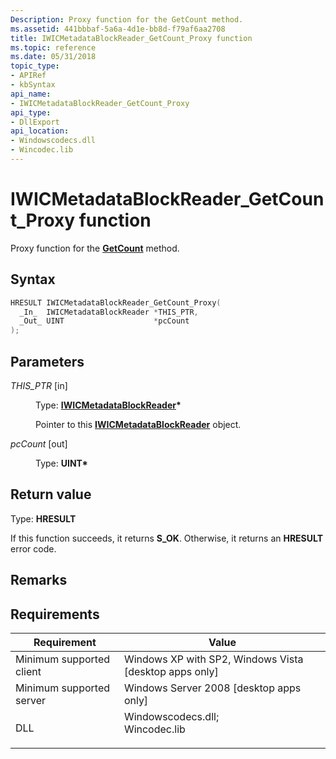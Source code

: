 ```yaml
---
Description: Proxy function for the GetCount method.
ms.assetid: 441bbbaf-5a6a-4d1e-bb8d-f79af6aa2708
title: IWICMetadataBlockReader_GetCount_Proxy function
ms.topic: reference
ms.date: 05/31/2018
topic_type: 
- APIRef
- kbSyntax
api_name: 
- IWICMetadataBlockReader_GetCount_Proxy
api_type: 
- DllExport
api_location: 
- Windowscodecs.dll
- Wincodec.lib
---
```


# IWICMetadataBlockReader\_GetCount\_Proxy function

Proxy function for the [**GetCount**](/windows/desktop/api/Wincodecsdk/nf-wincodecsdk-iwicmetadatablockreader-getcount) method.

## Syntax


```C++
HRESULT IWICMetadataBlockReader_GetCount_Proxy(
  _In_  IWICMetadataBlockReader *THIS_PTR,
  _Out_ UINT                    *pcCount
);
```



## Parameters

<dl> <dt>

*THIS\_PTR* \[in\]
</dt> <dd>

Type: **[**IWICMetadataBlockReader**](/windows/desktop/api/Wincodecsdk/nn-wincodecsdk-iwicmetadatablockreader)\***

Pointer to this [**IWICMetadataBlockReader**](/windows/desktop/api/Wincodecsdk/nn-wincodecsdk-iwicmetadatablockreader) object.

</dd> <dt>

*pcCount* \[out\]
</dt> <dd>

Type: **UINT\***

</dd> </dl>

## Return value

Type: **HRESULT**

If this function succeeds, it returns **S\_OK**. Otherwise, it returns an **HRESULT** error code.

## Remarks

## Requirements



| Requirement | Value |
|-------------------------------------|------------------------------------------------------------------------------------------------------------------------------------------------------------------|
| Minimum supported client<br/> | Windows XP with SP2, Windows Vista \[desktop apps only\]<br/>                                                                                              |
| Minimum supported server<br/> | Windows Server 2008 \[desktop apps only\]<br/>                                                                                                             |
| DLL<br/>                      | <dl> <dt>Windowscodecs.dll; </dt> <dt>Wincodec.lib</dt> </dl> |



 

 




